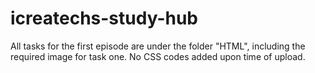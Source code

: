 # icreatechs-study-hub
All tasks for the first episode are under the folder "HTML", including the required image for task one. No CSS codes added upon time of upload.

